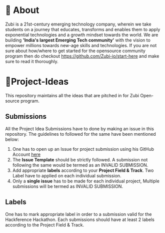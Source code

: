 # 👋 About
Zubi is a 21st-century emerging technology company, wherein we take students on a journey that educates, transforms and enables them to apply exponential technologies and a growth mindset towards the world. We are building **'India's largest Emerging Tech community'** with the vision to empower millions towards new-age skills and technologies. 
If you are not sure about how/where to get started for the opensource community program then do checkout https://github.com/Zubi-io/start-here and make sure to read it thoroughly.

# 🚀Project-Ideas
This repository maintains all the ideas that are pitched in for Zubi Open-source program.

## Submissions
All the Project Idea Submissions have to done by making an issue in this repository. The guidelines to followed for the same have been mentioned below:
1. One has to open up an Issue for project submission using his GitHub Account [here](https://github.com/Zubi-io/Project-Ideas/issues/new)
2. The **Issue Template** should be strictly followed. A submission not following the same would be termed as an INVALID SUBMISSION.
3. Add appropriate **labels** according to your **Project Field & Track**. Two Label have to applied on each individual submission.
4. Only a **single issue** has to be made for each individual project, Multiple submissions will be termed as INVALID SUBMISSION.

## Labels
One has to mark appropriate label in order to a submission valid for the Hackference Hackathon. Each submissions should have at least 2 labels according to the Project Field & Track.
